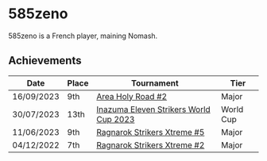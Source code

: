 # 585zeno

585zeno is a French player, maining Nomash.

## Achievements

|Date|Place|Tournament|Tier|
|-|-|-|-|
| 16/09/2023 | 9th | [Area Holy Road #2](/inapedia/tournaments/misc/holyroad2.md) | Major |
| 30/07/2023 | 13th | [Inazuma Eleven Strikers World Cup 2023](/inapedia/tournaments/worldcup23.md) | World Cup |
| 11/06/2023 | 9th | [Ragnarok Strikers Xtreme #5](/inapedia/tournaments/ragna/ragnax5.md) | Major |
| 04/12/2022 | 7th | [Ragnarok Strikers Xtreme #2](/inapedia/tournaments/ragna/ragnax2.md) | Major |

